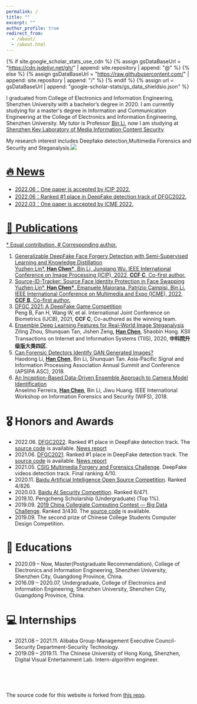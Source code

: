 ```yaml
---
permalink: /
title: ""
excerpt: ""
author_profile: true
redirect_from: 
  - /about/
  - /about.html
---
```


{% if site.google_scholar_stats_use_cdn %}
{% assign gsDataBaseUrl = "https://cdn.jsdelivr.net/gh/" | append: site.repository | append: "@" %}
{% else %}
{% assign gsDataBaseUrl = "https://raw.githubusercontent.com/" | append: site.repository | append: "/" %}
{% endif %}
{% assign url = gsDataBaseUrl | append: "google-scholar-stats/gs_data_shieldsio.json" %}

<span class='anchor' id='about-me'></span>

I graduated from College of Electronics and Information Engineering, Shenzhen University with a bachelor’s degree in 2020. I am currently studying for a master's degree in Information and Communication Engineering at the College of Electronics and Information Engineering, Shenzhen University. My tutor is Professor [Bin Li](http://media-sec.szu.edu.cn/view/libin105.html), now I am studying at [Shenzhen Key Laboratory of Media Information Content Security](http://media-sec.szu.edu.cn/).

My research interest includes Deepfake detection,Multimedia Forensics and Security and Steganalysis.<a href='https://scholar.google.com.hk/citations?user=gjRK_isAAAAJ&hl=zh-CN'><img src="https://img.shields.io/endpoint?url={{ url | url_encode }}&logo=Google%20Scholar&labelColor=f6f6f6&color=9cf&style=flat&label=citations">

# 🔥 News

<span class='anchor' id='-news'></span>

* 2022.06：One paper is accepted by ICIP 2022.
* 2022.06：Ranked #1 place in DeepFake detection track of DFGC2022.
* 2022.03：One paper is accepted by ICME 2022.

# 📝 Publications 

<span class='anchor' id='-publications'></span>

\* Equal contribution, # Corresponding author.

1. Generalizable DeepFake Face Forgery Detection with Semi-Supervised Learning and Knowledge Distillation <br/>Yuzhen Lin\*, **<u>Han Chen</u>\***, Bin Li, Junqiang Wu. IEEE International Conference on Image Processing (ICIP), 2022, **CCF C**, Co-first author.
1. Source-ID-Tracker: Source Face Identity Protection in Face Swapping <br/>Yuzhen Lin\*, **<u>Han Chen</u>\***, Emanuele Maiorana, Patrizio Campisi, Bin Li. IEEE International Conference on Multimedia and Expo (ICME), 2022, **CCF B**, Co-first author.
1. [DFGC 2021: A DeepFake Game Competition](https://ieeexplore.ieee.org/abstract/document/9484387) <br/>Peng B, Fan H, Wang W, et al. International Joint Conference on Biometrics (IJCB), 2021, **CCF C**, Co-authored as the winning team.
2. [Ensemble Deep Learning Features for Real-World Image Steganalysis](https://www.koreascience.or.kr/article/JAKO202009135419236.page) <br/>Ziling Zhou, Shunquan Tan, Jishen Zeng, **<u>Han Chen</u>**, Shaobin Hong. KSII Transactions on Internet and Information Systems (TIIS), 2020, **中科院升级版大类四区**.
3. [Can Forensic Detectors Identify GAN Generated Images?](https://ieeexplore.ieee.org/abstract/document/8659461/) <br/>Haodong Li, **<u>Han Chen</u>**, Bin Li, Shunquan Tan. Asia-Pacific Signal and Information Processing Association Annual Summit and Conference (APSIPA ASC), 2018.
4. [An Inception-Based Data-Driven Ensemble Approach to Camera Model Identification](https://ieeexplore.ieee.org/abstract/document/8630774/) <br/>Anselmo Ferreira, **<u>Han Chen</u>**, Bin Li, Jiwu Huang. IEEE International Workshop on Information Forensics and Security (WIFS), 2018.

# 🎖 Honors and Awards

<span class='anchor' id='-honors-and-awards'></span>

* 2022.06. [DFGC2022](https://codalab.lisn.upsaclay.fr/competitions/3523). Ranked #1 place in DeepFake detection track. The [source code](https://github.com/chenhanch/DFGC-2022-1st-place) is available. [News report](https://mp.weixin.qq.com/s/X4P_7EbrwCj_WpYA_NMsuQ)
* 2021.06. [DFGC2021](https://competitions.codalab.org/competitions/29583). Ranked #1 place in DeepFake detection track. The [source code](https://github.com/beibuwandeluori/DFGC_Detection) is available. [News report](https://mp.weixin.qq.com/s/popy8H4_D76-vxL5CGGyuQ)
* 2021.05. [CSIG Multimedia Forgery and Forensics Challenge](http://fmfcc.net/contest-introduction). DeepFake videos detection track. Final ranking 4/10.
* 2020.11. [Baidu Artificial Intelligence Open Source Competition](https://aistudio.baidu.com/aistudio/competition/detail/42/0/introduction). Ranked 4/826.
* 2020.03. [Baidu AI Security Competition](https://aistudio.baidu.com/aistudio/competition/detail/15/0/introduction).  Ranked 6/471.
* 2019.10. Pengcheng Scholarship (Undergraduate) (Top 1%).
* 2019.09. [2019 China Collegiate Computing Contest — Big Data Challenge](https://www.heywhale.com/home/competition/5cc51043f71088002c5b8840/content). Ranked 3/430. The [source code](https://github.com/ShusenTang/BDC2019) is available.
* 2019.09. The second prize of Chinese College Students Computer Design Competition.

# 📖 Educations

<span class='anchor' id='-educations'></span>

* 2020.09 – Now, Master(Postgraduate Recommendation), College of Electronics and Information Engineering, Shenzhen University, Shenzhen City, Guangdong  Province, China.
* 2016.09 – 2020.07, Undergraduate, College of Electronics and Information Engineering, Shenzhen University, Shenzhen City, Guangdong  Province, China. 

# 💻 Internships

<span class='anchor' id='-internships'></span>

* 2021.08 – 2021.11. Alibaba Group-Management Executive Council-Security Department-Security Technology.
* 2019.09 – 2019.11. The Chinese University of Hong Kong, Shenzhen, Digital Visual Entertainment Lab. Intern-algorithm engineer.

<br/>

<br/>

<br/>

The source code for this website is forked from [this repo](https://github.com/RayeRen/acad-homepage.github.io).